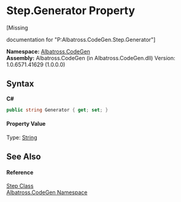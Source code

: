 # Step.Generator Property 
 

\[Missing <summary> documentation for "P:Albatross.CodeGen.Step.Generator"\]

**Namespace:**&nbsp;<a href="DCDDD28E.md">Albatross.CodeGen</a><br />**Assembly:**&nbsp;Albatross.CodeGen (in Albatross.CodeGen.dll) Version: 1.0.6571.41629 (1.0.0.0)

## Syntax

**C#**<br />
``` C#
public string Generator { get; set; }
```


#### Property Value
Type: <a href="http://msdn2.microsoft.com/en-us/library/s1wwdcbf" target="_blank">String</a>

## See Also


#### Reference
<a href="97A19E51.md">Step Class</a><br /><a href="DCDDD28E.md">Albatross.CodeGen Namespace</a><br />